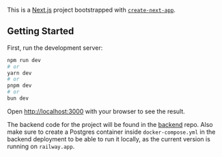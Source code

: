 This is a [Next.js](https://nextjs.org) project bootstrapped with [`create-next-app`](https://nextjs.org/docs/app/api-reference/cli/create-next-app).

## Getting Started

First, run the development server:

```bash
npm run dev
# or
yarn dev
# or
pnpm dev
# or
bun dev
```

Open [http://localhost:3000](http://localhost:3000) with your browser to see the result.

The backend code for the project will be found in the [backend](https://github.com/BitravenS/Chattery-backend) repo. Also make sure to create a Postgres container inside `docker-compose.yml` in the backend deployment to be able to run it locally, as the current version is running on `railway.app`.
